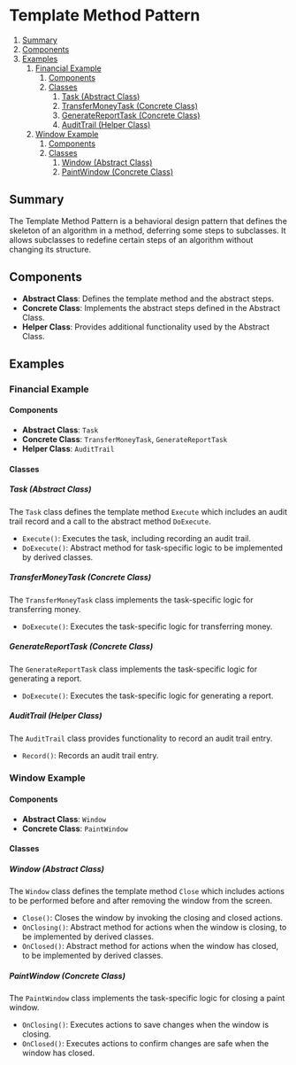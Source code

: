 ﻿# Template Method Pattern

1. [Summary](#summary)
2. [Components](#components)
4. [Examples](#examples)
   1. [Financial Example](#financial-example)
      1. [Components](#components-1)
      2. [Classes](#classes)
         1. [Task (Abstract Class)](#task-abstract-class)
         2. [TransferMoneyTask (Concrete Class)](#transfermoneytask-concrete-class)
         3. [GenerateReportTask (Concrete Class)](#generatereporttask-concrete-class)
         4. [AuditTrail (Helper Class)](#audittrail-helper-class)
   2. [Window Example](#window-example)
      1. [Components](#components-2)
      2. [Classes](#classes-1)
         1. [Window (Abstract Class)](#window-abstract-class)
         2. [PaintWindow (Concrete Class)](#paintwindow-concrete-class)

## Summary

The Template Method Pattern is a behavioral design pattern that defines the skeleton of an algorithm in a method, deferring some steps to subclasses. It allows subclasses to redefine certain steps of an algorithm without changing its structure.

## Components

- **Abstract Class**: Defines the template method and the abstract steps.
- **Concrete Class**: Implements the abstract steps defined in the Abstract Class.
- **Helper Class**: Provides additional functionality used by the Abstract Class.

## Examples

### Financial Example

#### Components

- **Abstract Class**: `Task`
- **Concrete Class**: `TransferMoneyTask`, `GenerateReportTask`
- **Helper Class**: `AuditTrail`

#### Classes

##### Task (Abstract Class)

The `Task` class defines the template method `Execute` which includes an audit trail record and a call to the abstract method `DoExecute`.

- `Execute()`: Executes the task, including recording an audit trail.
- `DoExecute()`: Abstract method for task-specific logic to be implemented by derived classes.

##### TransferMoneyTask (Concrete Class)

The `TransferMoneyTask` class implements the task-specific logic for transferring money.

- `DoExecute()`: Executes the task-specific logic for transferring money.

##### GenerateReportTask (Concrete Class)

The `GenerateReportTask` class implements the task-specific logic for generating a report.

- `DoExecute()`: Executes the task-specific logic for generating a report.

##### AuditTrail (Helper Class)

The `AuditTrail` class provides functionality to record an audit trail entry.

- `Record()`: Records an audit trail entry.

### Window Example

#### Components

- **Abstract Class**: `Window`
- **Concrete Class**: `PaintWindow`

#### Classes

##### Window (Abstract Class)

The `Window` class defines the template method `Close` which includes actions to be performed before and after removing the window from the screen.

- `Close()`: Closes the window by invoking the closing and closed actions.
- `OnClosing()`: Abstract method for actions when the window is closing, to be implemented by derived classes.
- `OnClosed()`: Abstract method for actions when the window has closed, to be implemented by derived classes.

##### PaintWindow (Concrete Class)

The `PaintWindow` class implements the task-specific logic for closing a paint window.

- `OnClosing()`: Executes actions to save changes when the window is closing.
- `OnClosed()`: Executes actions to confirm changes are safe when the window has closed.

